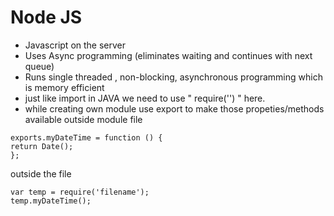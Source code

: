 # Node JS
  - Javascript on the server
  - Uses Async programming (eliminates waiting and continues with next queue)
  - Runs single threaded , non-blocking, asynchronous programming which is memory efficient
  - just like import in JAVA we need to use " require('<module name>') " here.
  - while creating own module use export to make those propeties/methods available outside module file
  
  ```
  exports.myDateTime = function () {
  return Date();
};
  ```
  outside the file
  
  ```
  var temp = require('filename');
  temp.myDateTime();
  ```
